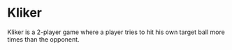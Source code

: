 # Kliker
Kliker is a 2-player game where a player tries to hit his own target ball more times than the opponent.
